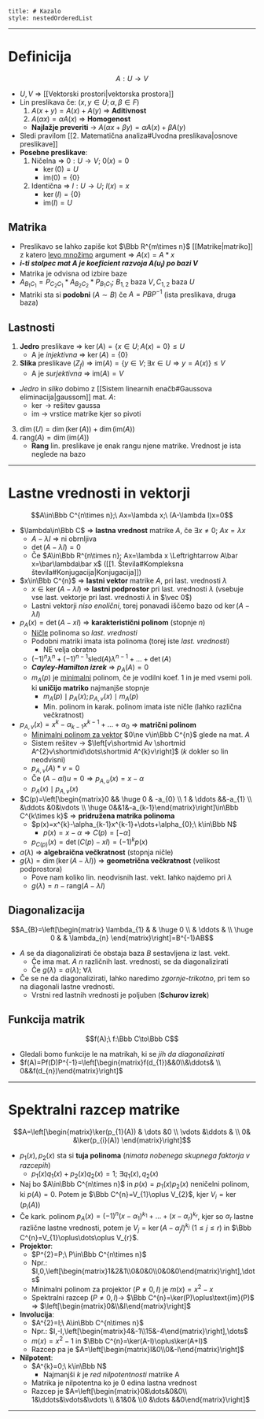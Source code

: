 ```table-of-contents
title: # Kazalo
style: nestedOrderedList
```
---
# Definicija
$$A: U\to V$$
- $U, V$ => [[Vektorski prostori|vektorska prostora]]
- Lin preslikava če: $(x,y\in U; \alpha,\beta\in F)$
	1. $A(x+y)=A(x)+A(y)$ => **Aditivnost**
	2. $A(\alpha x)=\alpha A(x)$ => **Homogenost**
	- **Najlažje preveriti** -> $A(\alpha x+\beta y)=\alpha A(x)+\beta A(y)$
- Sledi pravilom [[2. Matematična analiza#Uvodna preslikava|osnove preslikave]]
- **Posebne preslikave**:
	1. Ničelna => $0:U\to V;\ 0(x)=0$
		- $\ker(0)=U$
		- $\text{im}(0)=\{0\}$
	2. Identična => $I:U\to U;\ I(x)=x$
		- $\ker(I)=\{0\}$
		- $\text{im}(I)=U$
## Matrika
- Preslikavo se lahko zapiše kot $\Bbb R^{m\times n}$ [[Matrike|matriko]] z katero <u>levo množimo</u> argument => $A(x)=A*x$
- ***i-ti stolpec mat $A$ je koeficient razvoja $A(u_{i})$ po bazi $V$***
- Matrika je odvisna od izbire baze
- $A_{B_{1}C_{1}}=P_{C_{2}C_{1}}*A_{B_{2}C_{2}}*P_{B_{1}C_{1}};\ B_{1,2}\ \text{baza}\ V, C_{1,2}\ \text{baza}\ U$
- Matriki sta si **podobni** ($A\sim B$) če $A=PBP^{-1}$ (ista preslikava, druga baza)
## Lastnosti
1. **Jedro** preslikave => $\ker(A) = \{x\in U;A(x)=0\} \le U$ 
	- A je *injektivna* => $\ker(A)=\{0\}$
2. **Slika** preslikave ($Z_{f}$) => $\text{im}(A)=\{y\in V; \exists x\in U \Rightarrow y=A(x)\}\le V$
	- A je *surjektivna* => $\text{im}(A)=V$
- *Jedro* in *sliko* dobimo z [[Sistem linearnih enačb#Gaussova eliminacija|gaussom]] mat. $A$:
	- $\ker$ -> rešitev gaussa
	- $\text{im}$ -> vrstice matrike kjer so pivoti
3. $\dim(U)=\dim(\ker(A))+\dim(\text{im}(A))$
4. $\text{rang}(A)=\dim(\text{im}(A))$ 
	- **Rang** lin. preslikave je enak rangu njene matrike. Vrednost je ista neglede na bazo
---
# Lastne vrednosti in vektorji
$$A\in\Bbb C^{n\times n};\ Ax=\lambda x;\ (A-\lambda I)x=0$$
- $\lambda\in\Bbb C$ => **lastna vrednost** matrike $A$, če $\exists x\ne0;\ Ax=\lambda x$
	- $A-\lambda I$ => ni obrnljiva
	- $\det(A-\lambda I)=0$
	- Če $A\in\Bbb R^{n\times n}; Ax=\lambda x \Leftrightarrow A\bar x=\bar\lambda\bar x$ ([[1. Števila#Kompleksna števila#Konjugacija|Konjugacija]])
- $x\in\Bbb C^{n}$ => **lastni vektor** matrike $A$, pri last. vrednosti $\lambda$
	- $x\in\ker(A-\lambda I)$ => **lastni podprostor** pri last. vrednosti $\lambda$ (vsebuje vse last. vektorje pri last. vrednosti $\lambda$ in $\vec 0$)
	- Lastni vektorji *niso enolični*, torej ponavadi iščemo bazo od $\ker(A-\lambda I)$
- $p_{A}(x)=\det(A-xI)$ => **karakteristični polinom** (stopnje $n$)
	- <u>Ničle</u> polinoma so *last. vrednosti*
	- Podobni matriki imata ista polinoma (torej iste *last. vrednosti*)
		- NE velja obratno
	- $(-1)^{n}\lambda^{n}+(-1)^{n-1}\text{sled}(A)\lambda^{n-1}+\dots+\det(A)$
	- ***Cayley-Hamilton izrek*** => $p_{A}(A)=0$
	- $m_{A}(p)$ je <u>minimalni</u> polinom, če je vodilni koef. $1$ in je med vsemi poli. ki **uničijo matriko** najmanjše stopnje
		- $m_{A}(p)\mid p_{A}(x);p_{A,v}(x)\mid m_{A}(p)$
		- Min. polinom in karak. polinom imata iste ničle (lahko različna večkratnost)
- $p_{A,v}(x)=x^{k}-\alpha_{k-1}x^{k-1}+\dots+\alpha_{0}$ => **matrični polinom**
	- <u>Minimalni polinom za vektor</u> $0\ne v\in\Bbb C^{n}$ glede na mat. $A$
	- Sistem rešitev -> $\left[v\shortmid Av \shortmid A^{2}v\shortmid\dots\shortmid A^{k}v\right]$ ($k$ dokler so lin neodvisni)
	- $p_{A,v}(A)*v=0$
	- Če $(A-\alpha I)u=0\Rightarrow p_{A,u}(x)=x-\alpha$
	- $p_{A}(x)\mid p_{A,v}(x)$
- $C(p)=\left[\begin{matrix}0 && \huge 0 & -a_{0} \\ 1 & \ddots &&-a_{1} \\ &\ddots &0&\vdots \\ \huge 0&&1&-a_{k-1}\end{matrix}\right]\in\Bbb C^{k\times k}$ => **pridružena matrika polinoma**
	- $p(x)=x^{k}-\alpha_{k-1}x^{k-1}+\dots+\alpha_{0};\ k\in\Bbb N$
		- $p(x)=x-\alpha\Rightarrow C(p)=[-\alpha]$
	- $p_{C(p)}(x)=\det(C(p)-xI)=(-1)^{k}p(x)$
- $a(\lambda)$ => **algebraična večkratnost** (stopnja ničle)
- $g(\lambda)=\dim(\ker(A-\lambda I))$ => **geometrična večkratnost** (velikost podprostora)
	- Pove nam koliko lin. neodvisnih last. vekt. lahko najdemo pri $\lambda$
	- $g(\lambda)=n-\text{rang}(A-\lambda I)$
## Diagonalizacija
$$A_{B}=\left[\begin{matrix} \lambda_{1} & & \huge 0 \\ & \ddots &  \\ \huge 0 & & \lambda_{n} \end{matrix}\right]=B^{-1}AB$$
- $A$ se da diagonalizirati če obstaja baza $B$ sestavljena iz last. vekt.
	- Če ima mat. $A$ $n$ različnih last. vrednosti, se da diagonalizirati
	- Če $g(\lambda)=a(\lambda);\ \forall\lambda$
- Če se ne da diagonalizirati, lahko naredimo *zgornje-trikotno*, pri tem so na diagonali lastne vrednosti.
	- Vrstni red lastnih vrednosti je poljuben (**Schurov izrek**)
## Funkcija matrik
$$f(A);\ f:\Bbb C\to\Bbb C$$
- Gledali bomo funkcije le na matrikah, ki se *jih da diagonalizirati*
- $f(A)=Pf(D)P^{-1}=\left[\begin{matrix}f(d_{1})&&0\\&\ddots& \\ 0&&f(d_{n})\end{matrix}\right]$
---
# Spektralni razcep matrike
$$A=\left[\begin{matrix}\ker(p_{1}(A)) & \dots &0 \\ \vdots &\ddots & \\ 0& &\ker(p_{i}(A))  \end{matrix}\right]$$
- $p_{1}(x), p_{2}(x)$ sta si **tuja polinoma** (*nimata nobenega skupnega faktorja v razcepih*)
	- $p_{1}(x)q_{1}(x)+p_{2}(x)q_{2}(x)=1;\ \exists q_{1}(x),q_{2}(x)$
- Naj bo $A\in\Bbb C^{n\times n}$ in $p(x)=p_{1}(x)p_{2}(x)$ neničelni polinom, ki $p(A)=0$. Potem je $\Bbb C^{n}=V_{1}\oplus V_{2}$, kjer $V_{i}=\ker(p_{i}(A))$
- Če kark. polinom $p_{A}(x)=(-1)^{n}(x-\alpha_{1})^{k_{1}}+\dots+(x-\alpha_{r})^{k_{r}}$, kjer so $\alpha_{r}$ lastne različne lastne vrednosti, potem je $V_{j}=\ker(A-\alpha_{j}I)^{k_{j}}$ ($1\le j \le r$) in $\Bbb C^{n}=V_{1}\oplus\dots\oplus V_{r}$.
- **Projektor**:
	- $P^{2}=P;\ P\in\Bbb C^{n\times n}$
	- Npr.: $I,0,\left[\begin{matrix}1&2&1\\0&0&0\\0&0&0\end{matrix}\right],\dots$
	- Minimalni polinom za projektor ($P\ne 0,I$) je $m(x)=x^{2}-x$
	- Spektralni razcep ($P\ne 0,I$)-> $\Bbb C^{n}=\ker(P)\oplus\text{im}(P)$ => $\left[\begin{matrix}0&\\&I\end{matrix}\right]$
- **Involucija**:
	- $A^{2}=I;\ A\in\Bbb C^{n\times n}$
	- Npr.: $I,-I,\left[\begin{matrix}4&-1\\15&-4\end{matrix}\right],\dots$
	- $m(x)=x^{2}-1$ in $\Bbb C^{n}=\ker(A-I)\oplus\ker(A+I)$ 
	- Razcep pa je $A=\left[\begin{matrix}I&0\\0&-I\end{matrix}\right]$
- **Nilpotent**:
	- $A^{k}=0;\ k\in\Bbb N$
		- Najmanjši $k$ je *red nilpotentnosti* matrike A
	- Matrika je nilpotentna ko je $0$ edina lastna vrednost
	- Razcep je $A=\left[\begin{matrix}0&\dots&0&0\\ 1&\ddots&\vdots&\vdots \\ &1&0& \\0 &\dots &&0\end{matrix}\right]$
---
